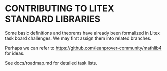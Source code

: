 # CONTRIBUTING TO LITEX STANDARD LIBRARIES

Some basic definitions and theorems have already been formalized in Litex task board challenges. We may first assign them into related branches. 

Perhaps we can refer to https://github.com/leanprover-community/mathlib4 for ideas. 

See docs/roadmap.md for detailed task lists. 
